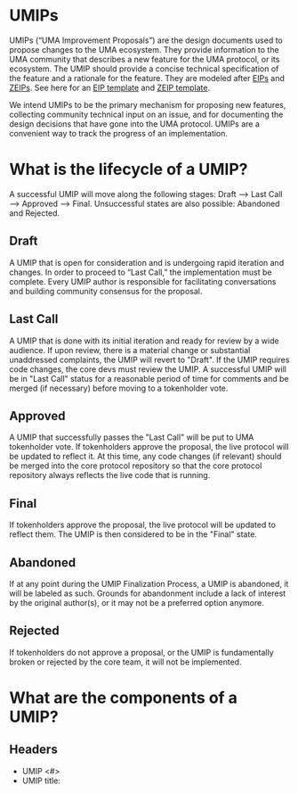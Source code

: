 # UMIPs

UMIPs (“UMA Improvement Proposals”) are the design documents used to propose changes to the UMA ecosystem.
They provide information to the UMA community that describes a new feature for the UMA protocol, or its ecosystem.
The UMIP should provide a concise technical specification of the feature and a rationale for the feature.
They are modeled after [EIPs](https://eips.ethereum.org/) and [ZEIPs](https://blog.0xproject.com/0x-protocol-governance-voting-walkthrough-and-faq-3becfd57a370).
See here for an [EIP template](https://github.com/ethereum/EIPs/blob/master/eip-template.md) and [ZEIP template](https://github.com/0xProject/ZEIPs/blob/master/ISSUE_TEMPLATE.md).

We intend UMIPs to be the primary mechanism for proposing new features, collecting community technical input on an issue, and for documenting the design decisions that have gone into the UMA protocol.
UMIPs are a convenient way to track the progress of an implementation.

# What is the lifecycle of a UMIP?

A successful UMIP will move along the following stages: Draft ⟶ Last Call ⟶ Approved ⟶ Final.
Unsuccessful states are also possible: Abandoned and Rejected.

## Draft

A UMIP that is open for consideration and is undergoing rapid iteration and changes.
In order to proceed to “Last Call,” the implementation must be complete.
Every UMIP author is responsible for facilitating conversations and building community consensus for the proposal.

## Last Call

A UMIP that is done with its initial iteration and ready for review by a wide audience.
If upon review, there is a material change or substantial unaddressed complaints, the UMIP will revert to "Draft".
If the UMIP requires code changes, the core devs must review the UMIP.
A successful UMIP will be in "Last Call" status for a reasonable period of time for comments and be merged (if necessary) before moving to a tokenholder vote.

## Approved

A UMIP that successfully passes the "Last Call" will be put to UMA tokenholder vote.
If tokenholders approve the proposal, the live protocol will be updated to reflect it.
At this time, any code changes (if relevant) should be merged into the core protocol repository so that the core protocol repository always reflects the live code that is running.

## Final

If tokenholders approve the proposal, the live protocol will be updated to reflect them. The UMIP is then considered to be in the "Final" state.

## Abandoned

If at any point during the UMIP Finalization Process, a UMIP is abandoned, it will be labeled as such.
Grounds for abandonment include a lack of interest by the original author(s), or it may not be a preferred option anymore.

## Rejected

If tokenholders do not approve a proposal, or the UMIP is fundamentally broken or rejected by the core team, it will not be implemented.

# What are the components of a UMIP?

## Headers

- UMIP <#>
- UMIP title: <title>
- Author (name or username and email)
- Status: <Draft, Last Call, Approved, Final, Abandoned, Rejected>
- Created: <date created on>

## Summary (2-5 sentences)

"If you can't explain it simply, you don't understand it well enough."
Provide a simplified and layman-accessible explanation of the issue.

## Motivation

The motivation is critical to change the UMA protocol.
It should clearly explain why the existing protocol specification is inadequate with respect to the issue raised.

## Technical Specification

The technical specification should describe the syntax and semantics of the proposed solution for the issue raised.
If a suggestion is proposed, provide sufficient details so that an implementation would be possible (Proof of Concepts are acceptable).

## Rationale

The rationale should flesh out the specification by describing what motivated the design and why particular design decisions were made, as well as any alternative designs that were considered.

## Implementation

An implementation must be completed before any UMIP proceeds to “Last Call” status.

## Security considerations

All UMIPs must include a discussion of the security implications/considerations relevant to the proposed change as well as proposed mitigations.
A UMIP cannot proceed to “Final” status without a sufficient security review from the core team.

